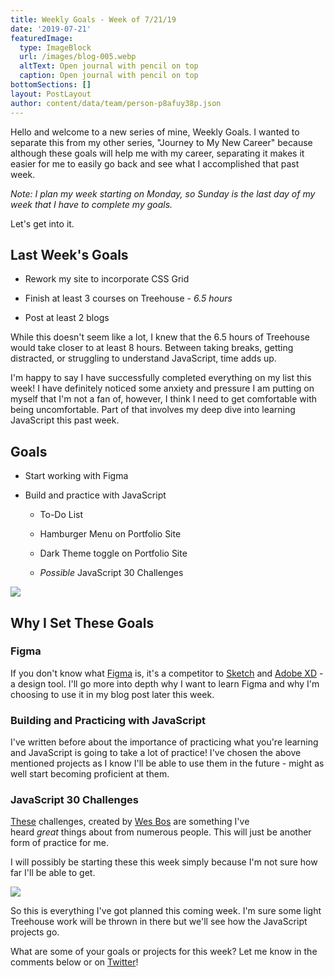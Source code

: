 ```yaml
---
title: Weekly Goals - Week of 7/21/19
date: '2019-07-21'
featuredImage:
  type: ImageBlock
  url: /images/blog-005.webp
  altText: Open journal with pencil on top
  caption: Open journal with pencil on top
bottomSections: []
layout: PostLayout
author: content/data/team/person-p8afuy38p.json
---
```

Hello and welcome to a new series of mine, Weekly Goals. I wanted to separate this from my other series, "Journey to My New Career" because although these goals will help me with my career, separating it makes it easier for me to easily go back and see what I accomplished that past week.

*Note: I plan my week starting on Monday, so Sunday is the last day of my week that I have to complete my goals.*

Let's get into it.

## Last Week's Goals

*   Rework my site to incorporate CSS Grid

*   Finish at least 3 courses on Treehouse - *6.5 hours*

*   Post at least 2 blogs

While this doesn't seem like a lot, I knew that the 6.5 hours of Treehouse would take closer to at least 8 hours. Between taking breaks, getting distracted, or struggling to understand JavaScript, time adds up. 

I'm happy to say I have successfully completed everything on my list this week! I have definitely noticed some anxiety and pressure I am putting on myself that I'm not a fan of, however, I think I need to get comfortable with being uncomfortable. Part of that involves my deep dive into learning JavaScript this past week.

## Goals

*   Start working with Figma

*   Build and practice with JavaScript

    *   To-Do List

    *   Hamburger Menu on Portfolio Site

    *   Dark Theme toggle on Portfolio Site

    *   *Possible* JavaScript 30 Challenges

![](/images/blog-005\_01.png)

## Why I Set These Goals

### Figma

If you don't know what [Figma](https://www.figma.com/) is, it's a competitor to [Sketch](https://www.sketch.com/) and [Adobe XD](https://www.adobe.com/products/xd.html) - a design tool. I'll go more into depth why I want to learn Figma and why I'm choosing to use it in my blog post later this week.

### Building and Practicing with JavaScript

I've written before about the importance of practicing what you're learning and JavaScript is going to take a lot of practice! I've chosen the above mentioned projects as I know I'll be able to use them in the future - might as well start becoming proficient at them.

### JavaScript 30 Challenges

[These](https://javascript30.com/) challenges, created by [Wes Bos](https://twitter.com/wesbos) are something I've heard *great* things about from numerous people. This will just be another form of practice for me.

I will possibly be starting these this week simply because I'm not sure how far I'll be able to get.

![](/images/blog-005\_02.png)

So this is everything I've got planned this coming week. I'm sure some light Treehouse work will be thrown in there but we'll see how the JavaScript projects go.

What are some of your goals or projects for this week? Let me know in the comments below or on [Twitter](https://twitter.com/TheRyanFurrer)!
